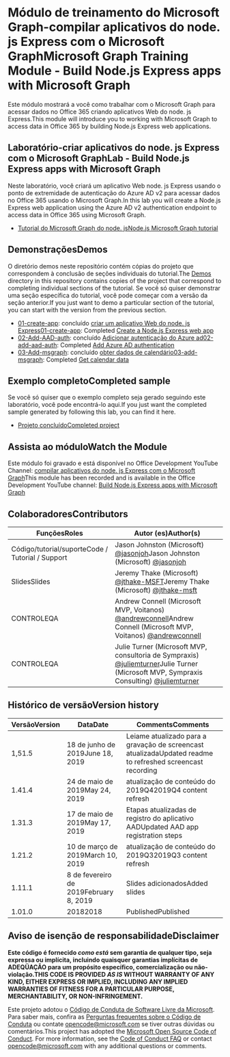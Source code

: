 # <a name="microsoft-graph-training-module---build-nodejs-express-apps-with-microsoft-graph"></a><span data-ttu-id="85c3f-101">Módulo de treinamento do Microsoft Graph-compilar aplicativos do node. js Express com o Microsoft Graph</span><span class="sxs-lookup"><span data-stu-id="85c3f-101">Microsoft Graph Training Module - Build Node.js Express apps with Microsoft Graph</span></span>

<span data-ttu-id="85c3f-102">Este módulo mostrará a você como trabalhar com o Microsoft Graph para acessar dados no Office 365 criando aplicativos Web do node. js Express.</span><span class="sxs-lookup"><span data-stu-id="85c3f-102">This module will introduce you to working with Microsoft Graph to access data in Office 365 by building Node.js Express web applications.</span></span>

## <a name="lab---build-nodejs-express-apps-with-microsoft-graph"></a><span data-ttu-id="85c3f-103">Laboratório-criar aplicativos do node. js Express com o Microsoft Graph</span><span class="sxs-lookup"><span data-stu-id="85c3f-103">Lab - Build Node.js Express apps with Microsoft Graph</span></span>

<span data-ttu-id="85c3f-104">Neste laboratório, você criará um aplicativo Web node. js Express usando o ponto de extremidade de autenticação do Azure AD v2 para acessar dados no Office 365 usando o Microsoft Graph.</span><span class="sxs-lookup"><span data-stu-id="85c3f-104">In this lab you will create a Node.js Express web application using the Azure AD v2 authentication endpoint to access data in Office 365 using Microsoft Graph.</span></span>

- [<span data-ttu-id="85c3f-105">Tutorial do Microsoft Graph do node. js</span><span class="sxs-lookup"><span data-stu-id="85c3f-105">Node.js Microsoft Graph tutorial</span></span>](https://docs.microsoft.com/graph/training/node-tutorial)

## <a name="demos"></a><span data-ttu-id="85c3f-106">Demonstrações</span><span class="sxs-lookup"><span data-stu-id="85c3f-106">Demos</span></span>

<span data-ttu-id="85c3f-107">O [](./Demos) diretório demos neste repositório contém cópias do projeto que correspondem à conclusão de seções individuais do tutorial.</span><span class="sxs-lookup"><span data-stu-id="85c3f-107">The [Demos](./Demos) directory in this repository contains copies of the project that correspond to completing individual sections of the tutorial.</span></span> <span data-ttu-id="85c3f-108">Se você só quiser demonstrar uma seção específica do tutorial, você pode começar com a versão da seção anterior.</span><span class="sxs-lookup"><span data-stu-id="85c3f-108">If you just want to demo a particular section of the tutorial, you can start with the version from the previous section.</span></span>

- <span data-ttu-id="85c3f-109">[01-create-app](Demos/01-create-app): concluído [criar um aplicativo Web do node. js Express](https://docs.microsoft.com/graph/training/node-tutorial?tutorial-step=1)</span><span class="sxs-lookup"><span data-stu-id="85c3f-109">[01-create-app](Demos/01-create-app): Completed [Create a Node.js Express web app](https://docs.microsoft.com/graph/training/node-tutorial?tutorial-step=1)</span></span>
- <span data-ttu-id="85c3f-110">[02-Add-AAD-auth](Demos/02-add-aad-auth): concluído [Adicionar autenticação do Azure ad](https://docs.microsoft.com/graph/training/node-tutorial?tutorial-step=3)</span><span class="sxs-lookup"><span data-stu-id="85c3f-110">[02-add-aad-auth](Demos/02-add-aad-auth): Completed [Add Azure AD authentication](https://docs.microsoft.com/graph/training/node-tutorial?tutorial-step=3)</span></span>
- <span data-ttu-id="85c3f-111">[03-Add-msgraph](Demos/03-add-msgraph): concluído [obter dados de calendário](https://docs.microsoft.com/graph/training/node-tutorial?tutorial-step=4)</span><span class="sxs-lookup"><span data-stu-id="85c3f-111">[03-add-msgraph](Demos/03-add-msgraph): Completed [Get calendar data](https://docs.microsoft.com/graph/training/node-tutorial?tutorial-step=4)</span></span>

## <a name="completed-sample"></a><span data-ttu-id="85c3f-112">Exemplo completo</span><span class="sxs-lookup"><span data-stu-id="85c3f-112">Completed sample</span></span>

<span data-ttu-id="85c3f-113">Se você só quiser que o exemplo completo seja gerado seguindo este laboratório, você pode encontrá-lo aqui.</span><span class="sxs-lookup"><span data-stu-id="85c3f-113">If you just want the completed sample generated by following this lab, you can find it here.</span></span>

- [<span data-ttu-id="85c3f-114">Projeto concluído</span><span class="sxs-lookup"><span data-stu-id="85c3f-114">Completed project</span></span>](Demos/03-add-msgraph)

## <a name="watch-the-module"></a><span data-ttu-id="85c3f-115">Assista ao módulo</span><span class="sxs-lookup"><span data-stu-id="85c3f-115">Watch the Module</span></span>

<span data-ttu-id="85c3f-116">Este módulo foi gravado e está disponível no Office Development YouTube Channel: [compilar aplicativos do node. js Express com o Microsoft Graph](https://youtu.be/n6q8Cm-pTYY)</span><span class="sxs-lookup"><span data-stu-id="85c3f-116">This module has been recorded and is available in the Office Development YouTube channel: [Build Node.js Express apps with Microsoft Graph](https://youtu.be/n6q8Cm-pTYY)</span></span>

## <a name="contributors"></a><span data-ttu-id="85c3f-117">Colaboradores</span><span class="sxs-lookup"><span data-stu-id="85c3f-117">Contributors</span></span>

|           <span data-ttu-id="85c3f-118">Funções</span><span class="sxs-lookup"><span data-stu-id="85c3f-118">Roles</span></span>            |                                           <span data-ttu-id="85c3f-119">Autor (es)</span><span class="sxs-lookup"><span data-stu-id="85c3f-119">Author(s)</span></span>                                           |
| -------------------------- | --------------------------------------------------------------------------------------------- |
| <span data-ttu-id="85c3f-120">Código/tutorial/suporte</span><span class="sxs-lookup"><span data-stu-id="85c3f-120">Code / Tutorial  / Support</span></span> | <span data-ttu-id="85c3f-121">Jason Johnston (Microsoft) [@jasonjoh](//github.com/jasonjoh)</span><span class="sxs-lookup"><span data-stu-id="85c3f-121">Jason Johnston (Microsoft) [@jasonjoh](//github.com/jasonjoh)</span></span>                                 |
| <span data-ttu-id="85c3f-122">Slides</span><span class="sxs-lookup"><span data-stu-id="85c3f-122">Slides</span></span>                     | <span data-ttu-id="85c3f-123">Jeremy Thake (Microsoft) [@jthake-MSFT](//github.com/jthake-msft)</span><span class="sxs-lookup"><span data-stu-id="85c3f-123">Jeremy Thake (Microsoft) [@jthake-msft](//github.com/jthake-msft)</span></span>                             |
| <span data-ttu-id="85c3f-124">CONTROLE</span><span class="sxs-lookup"><span data-stu-id="85c3f-124">QA</span></span>                         | <span data-ttu-id="85c3f-125">Andrew Connell (Microsoft MVP, Voitanos) [@andrewconnell](//github.com/andrewconnell)</span><span class="sxs-lookup"><span data-stu-id="85c3f-125">Andrew Connell (Microsoft MVP, Voitanos) [@andrewconnell](//github.com/andrewconnell)</span></span>         |
| <span data-ttu-id="85c3f-126">CONTROLE</span><span class="sxs-lookup"><span data-stu-id="85c3f-126">QA</span></span>                         | <span data-ttu-id="85c3f-127">Julie Turner (Microsoft MVP, consultoria de Sympraxis) [@juliemturner](//github.com/juliemturner)</span><span class="sxs-lookup"><span data-stu-id="85c3f-127">Julie Turner (Microsoft MVP, Sympraxis Consulting) [@juliemturner](//github.com/juliemturner)</span></span> |

## <a name="version-history"></a><span data-ttu-id="85c3f-128">Histórico de versão</span><span class="sxs-lookup"><span data-stu-id="85c3f-128">Version history</span></span>

| <span data-ttu-id="85c3f-129">Versão</span><span class="sxs-lookup"><span data-stu-id="85c3f-129">Version</span></span> |       <span data-ttu-id="85c3f-130">Data</span><span class="sxs-lookup"><span data-stu-id="85c3f-130">Date</span></span>       |                     <span data-ttu-id="85c3f-131">Comments</span><span class="sxs-lookup"><span data-stu-id="85c3f-131">Comments</span></span>                     |
| ------- | ---------------- | ------------------------------------------------ |
| <span data-ttu-id="85c3f-132">1,5</span><span class="sxs-lookup"><span data-stu-id="85c3f-132">1.5</span></span>     | <span data-ttu-id="85c3f-133">18 de junho de 2019</span><span class="sxs-lookup"><span data-stu-id="85c3f-133">June 18, 2019</span></span>    | <span data-ttu-id="85c3f-134">Leiame atualizado para a gravação de screencast atualizada</span><span class="sxs-lookup"><span data-stu-id="85c3f-134">Updated readme to refreshed screencast recording</span></span> |
| <span data-ttu-id="85c3f-135">1.4</span><span class="sxs-lookup"><span data-stu-id="85c3f-135">1.4</span></span>     | <span data-ttu-id="85c3f-136">24 de maio de 2019</span><span class="sxs-lookup"><span data-stu-id="85c3f-136">May 24, 2019</span></span>     | <span data-ttu-id="85c3f-137">atualização de conteúdo do 2019Q4</span><span class="sxs-lookup"><span data-stu-id="85c3f-137">2019Q4 content refresh</span></span>                           |
| <span data-ttu-id="85c3f-138">1.3</span><span class="sxs-lookup"><span data-stu-id="85c3f-138">1.3</span></span>     | <span data-ttu-id="85c3f-139">17 de maio de 2019</span><span class="sxs-lookup"><span data-stu-id="85c3f-139">May 17, 2019</span></span>     | <span data-ttu-id="85c3f-140">Etapas atualizadas de registro do aplicativo AAD</span><span class="sxs-lookup"><span data-stu-id="85c3f-140">Updated AAD app registration steps</span></span>               |
| <span data-ttu-id="85c3f-141">1.2</span><span class="sxs-lookup"><span data-stu-id="85c3f-141">1.2</span></span>     | <span data-ttu-id="85c3f-142">10 de março de 2019</span><span class="sxs-lookup"><span data-stu-id="85c3f-142">March 10, 2019</span></span>   | <span data-ttu-id="85c3f-143">atualização de conteúdo do 2019Q3</span><span class="sxs-lookup"><span data-stu-id="85c3f-143">2019Q3 content refresh</span></span>                           |
| <span data-ttu-id="85c3f-144">1.1</span><span class="sxs-lookup"><span data-stu-id="85c3f-144">1.1</span></span>     | <span data-ttu-id="85c3f-145">8 de fevereiro de 2019</span><span class="sxs-lookup"><span data-stu-id="85c3f-145">February 8, 2019</span></span> | <span data-ttu-id="85c3f-146">Slides adicionados</span><span class="sxs-lookup"><span data-stu-id="85c3f-146">Added slides</span></span>                                     |
| <span data-ttu-id="85c3f-147">1.0</span><span class="sxs-lookup"><span data-stu-id="85c3f-147">1.0</span></span>     | <span data-ttu-id="85c3f-148">2018</span><span class="sxs-lookup"><span data-stu-id="85c3f-148">2018</span></span>             | <span data-ttu-id="85c3f-149">Published</span><span class="sxs-lookup"><span data-stu-id="85c3f-149">Published</span></span>                                        |

## <a name="disclaimer"></a><span data-ttu-id="85c3f-150">Aviso de isenção de responsabilidade</span><span class="sxs-lookup"><span data-stu-id="85c3f-150">Disclaimer</span></span>

<span data-ttu-id="85c3f-151">**Este código é fornecido *como está* sem garantia de qualquer tipo, seja expressa ou implícita, incluindo quaisquer garantias implícitas de ADEQÜAÇÃO para um propósito específico, comercialização ou não-violação.**</span><span class="sxs-lookup"><span data-stu-id="85c3f-151">**THIS CODE IS PROVIDED *AS IS* WITHOUT WARRANTY OF ANY KIND, EITHER EXPRESS OR IMPLIED, INCLUDING ANY IMPLIED WARRANTIES OF FITNESS FOR A PARTICULAR PURPOSE, MERCHANTABILITY, OR NON-INFRINGEMENT.**</span></span>

<span data-ttu-id="85c3f-p102">Este projeto adotou o [Código de Conduta de Software Livre da Microsoft](https://opensource.microsoft.com/codeofconduct/). Para saber mais, confira as [Perguntas frequentes sobre o Código de Conduta](https://opensource.microsoft.com/codeofconduct/faq/) ou contate [opencode@microsoft.com](mailto:opencode@microsoft.com) se tiver outras dúvidas ou comentários.</span><span class="sxs-lookup"><span data-stu-id="85c3f-p102">This project has adopted the [Microsoft Open Source Code of Conduct](https://opensource.microsoft.com/codeofconduct/). For more information, see the [Code of Conduct FAQ](https://opensource.microsoft.com/codeofconduct/faq/) or contact [opencode@microsoft.com](mailto:opencode@microsoft.com) with any additional questions or comments.</span></span>

